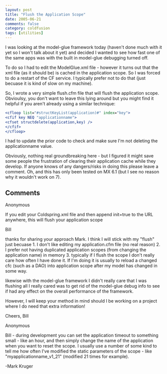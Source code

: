 ```yaml
---
layout: post
title: "Flush the Application Scope"
date: 2005-06-21
comments: false
category: coldfusion
tags: [utilities]
---
```

I was looking at the model-glue framework today (haven't done much with it yet
so I won't talk about it yet) and decided I wanted to see how fast one of the
same apps was with the built in model-glue debugging turned off.

To do so I had to edit the ModelGlue.xml file - however it turns out that the
xml file (as it should be) is cached in the application scope. So I was forced
to do a restart of the CF service. I typically prefer not to do that (just
becuase it is kind of slow on my machine).

So, I wrote a very simple flush.cfm file that will flush the application
scope. Obvioulsy, you don't want to leave this lying around but you might find
it helpful if you aren't already using a similar technique:


```cfc
<cfloop list="#structKeyList(application)#" index="key">
<cfif key NEQ "applicationname">
<cfset structdelete(application,key) />
</cfif>
</cfloop>
```


I had to update the prior code to check and make sure I'm not deleting the
applicationname value.

Obviously, nothing real groundbreaking here - but I figured it might save some
people the frustration of clearing their application cache while they develop.
If anyone knows of any dangers/risks in doing this please leave a comment. Oh,
and this has only been tested on MX 6.1 (but I see no reason why it wouldn't
work on 7).

## Comments

Anonymous

If you edit your Coldspring.xml file and then append init=true to the URL
anywhere, this will flush your application scope

Bill

thanks for sharing your approach Mark. I think I will stick with my "flush"
just becuase
1\. I don't like editing my application.cfm file (no real reason)
2\. I prefer not having duplicated application scopes (from changing the
application name) in memory
3\. typically if I flush the scope I don't really care how often I have done
it. If I'm doing it is usually to reload a changed cfc (such as a DAO) into
application scope after my model has changed in some way.

likewise with the model-glue framework I didn't really care that I was
flushing all I really cared was to get rid of the model-glue debug info to see
if had any effect on the overall performance of the framework.

However, I will keep your method in mind should I be working on a project
where I do need that extra information!

Cheers,
Bill

Anonymous

Bill - during development you can set the application timeout to something
small - like an hour, and then simply change the name of the application when
you want to reset the scope. I usually use a number of some kind to tell me
how often I've modified the static parameters of the scope - like
"myapplicationname_v1_21" (modified 21 times for example).

-Mark Kruger
